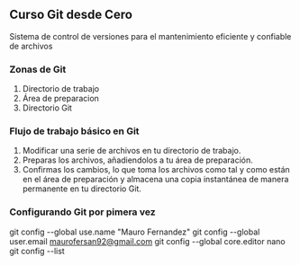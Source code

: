 ## Curso Git desde Cero
Sistema de control de versiones para el
mantenimiento eficiente y confiable de archivos

### Zonas de Git
1. Directorio de trabajo
2. Área de preparacion
3. Directorio Git

### Flujo de trabajo básico en Git
1. Modificar una serie de archivos en tu directorio de trabajo.
2. Preparas los archivos, añadiendolos a tu área de preparación.
3. Confirmas los cambios, lo que toma los archivos como tal y como están 
en el área de preparación y almacena una copia instantánea de manera permanente
en tu directorio Git.

### Configurando Git por pimera vez

git config --global use.name "Mauro Fernandez"
git config --global user.email maurofersan92@gmail.com
git config --global core.editor nano
git config --list